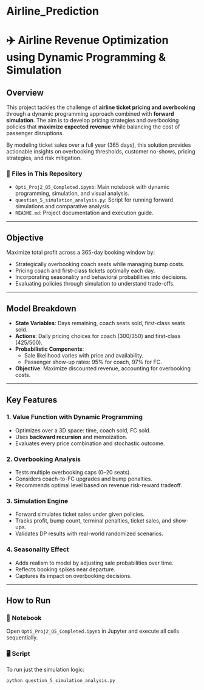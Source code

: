 # Airline_Prediction

# ✈️ Airline Revenue Optimization using Dynamic Programming & Simulation

## Overview

This project tackles the challenge of **airline ticket pricing and overbooking** through a dynamic programming approach combined with **forward simulation**. The aim is to develop pricing strategies and overbooking policies that **maximize expected revenue** while balancing the cost of passenger disruptions.

By modeling ticket sales over a full year (365 days), this solution provides actionable insights on overbooking thresholds, customer no-shows, pricing strategies, and risk mitigation.

### 📂 Files in This Repository
- `Opti_Proj2_Q5_Completed.ipynb`: Main notebook with dynamic programming, simulation, and visual analysis.
- `question_5_simulation_analysis.py`: Script for running forward simulations and comparative analysis.
- `README.md`: Project documentation and execution guide.

---

## Objective

Maximize total profit across a 365-day booking window by:
- Strategically overbooking coach seats while managing bump costs.
- Pricing coach and first-class tickets optimally each day.
- Incorporating seasonality and behavioral probabilities into decisions.
- Evaluating policies through simulation to understand trade-offs.

---

## Model Breakdown

- **State Variables**: Days remaining, coach seats sold, first-class seats sold.
- **Actions**: Daily pricing choices for coach ($300/$350) and first-class ($425/$500).
- **Probabilistic Components**:
  - Sale likelihood varies with price and availability.
  - Passenger show-up rates: 95% for coach, 97% for FC.
- **Objective**: Maximize discounted revenue, accounting for overbooking costs.

---

## Key Features

### 1. Value Function with Dynamic Programming
- Optimizes over a 3D space: time, coach sold, FC sold.
- Uses **backward recursion** and memoization.
- Evaluates every price combination and stochastic outcome.

### 2. Overbooking Analysis
- Tests multiple overbooking caps (0–20 seats).
- Considers coach-to-FC upgrades and bump penalties.
- Recommends optimal level based on revenue risk-reward tradeoff.

### 3. Simulation Engine
- Forward simulates ticket sales under given policies.
- Tracks profit, bump count, terminal penalties, ticket sales, and show-ups.
- Validates DP results with real-world randomized scenarios.

### 4. Seasonality Effect
- Adds realism to model by adjusting sale probabilities over time.
- Reflects booking spikes near departure.
- Captures its impact on overbooking decisions.

---

## How to Run

### 📘 Notebook
Open `Opti_Proj2_Q5_Completed.ipynb` in Jupyter and execute all cells sequentially.

### 🖥️ Script
To run just the simulation logic:

```bash
python question_5_simulation_analysis.py
